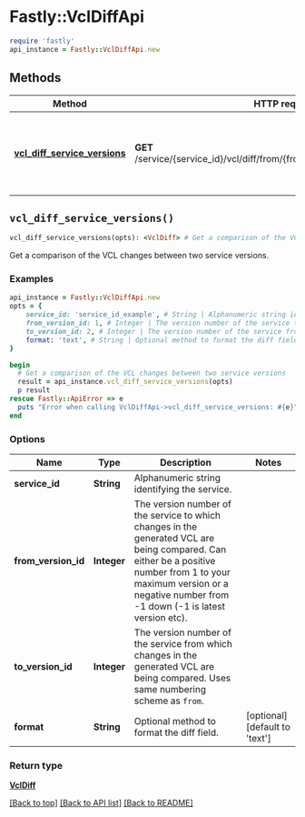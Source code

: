 # Fastly::VclDiffApi


```ruby
require 'fastly'
api_instance = Fastly::VclDiffApi.new
```

## Methods

| Method | HTTP request | Description |
| ------ | ------------ | ----------- |
| [**vcl_diff_service_versions**](VclDiffApi.md#vcl_diff_service_versions) | **GET** /service/{service_id}/vcl/diff/from/{from_version_id}/to/{to_version_id} | Get a comparison of the VCL changes between two service versions |


## `vcl_diff_service_versions()`

```ruby
vcl_diff_service_versions(opts): <VclDiff> # Get a comparison of the VCL changes between two service versions
```

Get a comparison of the VCL changes between two service versions.

### Examples

```ruby
api_instance = Fastly::VclDiffApi.new
opts = {
    service_id: 'service_id_example', # String | Alphanumeric string identifying the service.
    from_version_id: 1, # Integer | The version number of the service to which changes in the generated VCL are being compared. Can either be a positive number from 1 to your maximum version or a negative number from -1 down (-1 is latest version etc).
    to_version_id: 2, # Integer | The version number of the service from which changes in the generated VCL are being compared. Uses same numbering scheme as `from`.
    format: 'text', # String | Optional method to format the diff field.
}

begin
  # Get a comparison of the VCL changes between two service versions
  result = api_instance.vcl_diff_service_versions(opts)
  p result
rescue Fastly::ApiError => e
  puts "Error when calling VclDiffApi->vcl_diff_service_versions: #{e}"
end
```

### Options

| Name | Type | Description | Notes |
| ---- | ---- | ----------- | ----- |
| **service_id** | **String** | Alphanumeric string identifying the service. |  |
| **from_version_id** | **Integer** | The version number of the service to which changes in the generated VCL are being compared. Can either be a positive number from 1 to your maximum version or a negative number from -1 down (-1 is latest version etc). |  |
| **to_version_id** | **Integer** | The version number of the service from which changes in the generated VCL are being compared. Uses same numbering scheme as `from`. |  |
| **format** | **String** | Optional method to format the diff field. | [optional][default to &#39;text&#39;] |

### Return type

[**VclDiff**](VclDiff.md)

[[Back to top]](#) [[Back to API list]](../../README.md#endpoints)
[[Back to README]](../../README.md)

